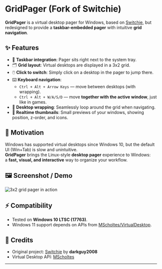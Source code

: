 # GridPager (Fork of Switchie)

**GridPager** is a virtual desktop pager for Windows, based on [Switchie](https://github.com/darkguy2008/Switchie), but redesigned to provide a **taskbar-embedded pager** with intuitive **grid navigation**.

## ✨ Features

- 📌 **Taskbar integration**: Pager sits right next to the system tray.  
- 🗂️ **Grid layout**: Virtual desktops are displayed in a 3x2 grid.  
- 🖱️ **Click to switch**: Simply click on a desktop in the pager to jump there.  
- ⌨️ **Keyboard navigation**:
  - `Ctrl + Alt + Arrow Keys` — move between desktops (with wrapping).  
  - `Ctrl + Alt + W/A/S/D` — move **together with the active window**, just like in games.  
- 🔄 **Desktop wrapping**: Seamlessly loop around the grid when navigating.  
- 👀 **Realtime thumbnails**: Small previews of your windows, showing position, z-order, and icons.  

## 🎯 Motivation

Windows has supported virtual desktops since Windows 10, but the default UI (Win+Tab) is slow and unintuitive.  
**GridPager** brings the Linux-style **desktop pager** experience to Windows:  
a **fast, visual, and interactive** way to organize your workflow.

## 🖼️ Screenshot / Demo

![3x2 grid pager in action](https://github.com/user-attachments/assets/6be4fc70-51b9-4c84-8f18-ba5b59880708)

## ⚡ Compatibility

- Tested on **Windows 10 LTSC (17763)**.  
- Windows 11 support depends on APIs from [MScholtes/VirtualDesktop](https://github.com/MScholtes/VirtualDesktop).  

## 🙌 Credits

- Original project: [Switchie](https://github.com/darkguy2008/Switchie) by **darkguy2008**  
- Virtual Desktop API: [MScholtes](https://github.com/MScholtes/VirtualDesktop)  

---
